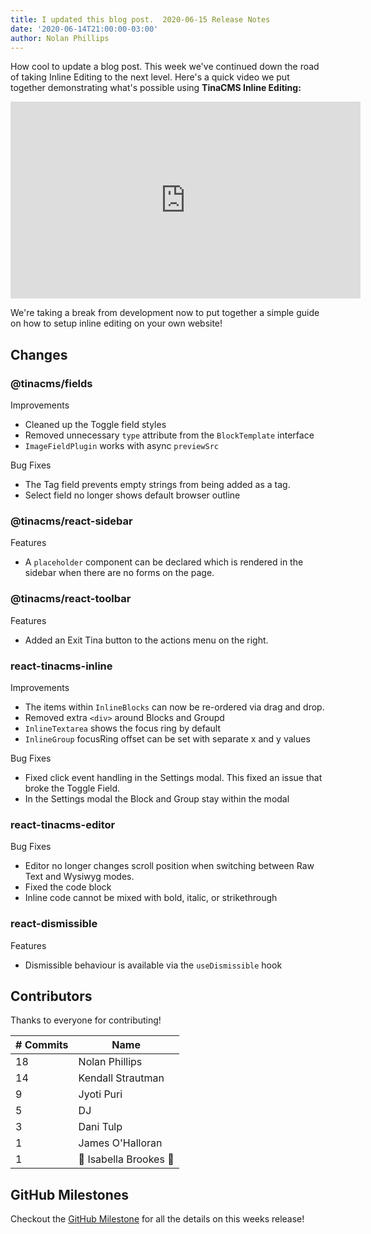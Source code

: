 ```yaml
---
title: I updated this blog post.  2020-06-15 Release Notes
date: '2020-06-14T21:00:00-03:00'
author: Nolan Phillips
---
```

How cool to update a blog post.  This week we've continued down the road of taking Inline Editing to the next level. Here's a quick video we put together demonstrating what's possible using **TinaCMS Inline Editing:**

<iframe width="560" height="315" src="https://www.youtube.com/embed/4qGz0cP_DSA" frameborder="0" allow="accelerometer; autoplay; encrypted-media; gyroscope; picture-in-picture" allowfullscreen></iframe>

We're taking a break from development now to put together a simple guide on how to setup inline editing on your own website!

## Changes

### @tinacms/fields

Improvements

* Cleaned up the Toggle field styles
* Removed unnecessary `type` attribute from the `BlockTemplate` interface
* `ImageFieldPlugin` works with async `previewSrc`

Bug Fixes

* The Tag field prevents empty strings from being added as a tag.
* Select field no longer shows default browser outline

### @tinacms/react-sidebar

Features

* A `placeholder` component can be declared which is rendered in the sidebar when there are no forms on the page.

### @tinacms/react-toolbar

Features

* Added an Exit Tina button to the actions menu on the right.

### **react-tinacms-inline**

Improvements

* The items within `InlineBlocks` can now be re-ordered via drag and drop.
* Removed extra `<div>` around Blocks and Groupd
* `InlineTextarea` shows the focus ring by default
* `InlineGroup` focusRing offset can be set with separate x and y values

Bug Fixes

* Fixed click event handling in the Settings modal. This fixed an issue that broke the Toggle Field.
* In the Settings modal the Block and Group stay within the modal

### react-tinacms-editor

Bug Fixes

* Editor no longer changes scroll position when switching between Raw Text and Wysiwyg modes.
* Fixed the code block
* Inline code cannot be mixed with bold, italic, or strikethrough

### react-dismissible

Features

* Dismissible behaviour is available via the `useDismissible` hook

## Contributors

Thanks to everyone for contributing!

| # Commits | Name |
| --- | --- |
| 18 | Nolan Phillips |
| 14 | Kendall Strautman |
| 9 | Jyoti Puri |
| 5 | DJ |
| 3 | Dani Tulp |
| 1 | James O'Halloran |
| 1 | 🎉 Isabella Brookes 🎉 |

## GitHub Milestones

Checkout the [GitHub Milestone](https://github.com/tinacms/tinacms/milestone/27?closed=1) for all the details on this weeks release!